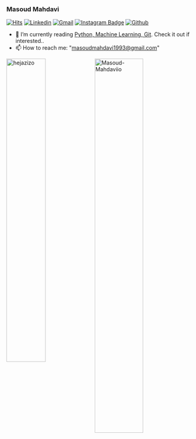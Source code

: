 <h3> Masoud Mahdavi </h3>

<!-- </a> <a href="https://github.com/Masoud-Mahdavii" target="_blank" rel="noreferrer"><img
src="https://img.shields.io/github/followers/hejazizo?logo=github&style=for-the-badge&color=0891b2&labelColor=1c1917" /></a> -->

[![Hits](https://hits.seeyoufarm.com/api/count/incr/badge.svg?url=https%3A%2F%2Fgithub.com%2Fhejazizo%2Fhejazizo&count_bg=%2379C83D&title_bg=%23555555&icon=&icon_color=%23E7E7E7&title=Profile+Views&edge_flat=false)](https://hits.seeyoufarm.com)
[![Linkedin](https://img.shields.io/badge/-LinkedIn-blue?style=flat&logo=Linkedin&logoColor=white)](https://www.linkedin.com/in/masoud-mahdavi-91911b162)
[![Gmail](https://img.shields.io/badge/-Gmail-c14438?style=flat&logo=Gmail&logoColor=white)](mailto:masoudmahdavi1993@gmail.com)
[![Instagram Badge](https://img.shields.io/badge/-Instagram-purple?logo=instagram&logoColor=white&link=https://instagram.com/masoud_mahdvai/)](https://www.instagram.com/masoud_mahdvai)
[![Github](https://img.shields.io/github/followers/Masoud-Mahdavii?label=Follow&style=social)](https://github.com/Masoud-Mahdavii)

- 🤔 I’m currently reading [Python, Machine Learning, Git](https://learning.oreilly.com/library/view/architecture-patterns-with/9781492052197/preface01.html). Check it out if interested..
- 📫 How to reach me: "masoudmahdavi1993@gmail.com"

<div>
  <img width="45%" align="left" src="https://github-readme-stats.vercel.app/api/top-langs?username=Masoud-Mahdavii&show_icons=true&locale=en&layout=compact" alt="hejazizo" />
  <img width="50%"  src="https://github-readme-streak-stats.herokuapp.com/?user=Masoud-Mahdavii&" alt="Masoud-Mahdaviio" />
</div>

<!----------------------------->
<!-- COMMENTED FOR LATER USE -->
<!----------------------------->

<!-- STATISTICS -->
<!-- [![Anurag's github stats](https://github-readme-stats.vercel.app/api?username=hejazizo&show_icons=true&count_private=true&include_all_commits=true&theme=dracula)](https://github.com/Masoud-Mahdavii)
 -->
<!-- MEDIUM & BUY ME A COFFEE -->
<!-- 
[![Stackoverflow](https://github.com/Rishit-dagli/Rishit-dagli/blob/master/badges/stackoverflow.svg)](https://stackoverflow.com/users/11878567/rishit-dagli)
 -->
<!--  [![Buy Me A Coffee](https://img.shields.io/badge/-Buy%20Me%20A%20Coffee-db4c4c?style=flat&logo=buy-me-a-coffee&logoColor=ffffff&link=https://ko-fi.com/dinhanhthi)](https://ko-fi.com/dinhanhthi) -->
